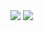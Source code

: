 <img src="https://img.shields.io/badge/docker-%230db7ed.svg?style=for-the-badge&logo=docker&logoColor=white"> 

<!-- gitanimals -->
<a href="https://github.com/devxb/gitanimals">
  <img src="https://render.gitanimals.org/farms/choidazzi"/>
</a>
  
